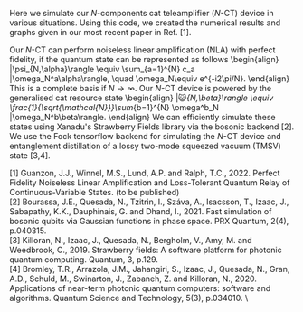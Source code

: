 Here we simulate our $N$-components cat teleamplifier ($N$-CT) device in various situations. Using this code, we created the numerical results and graphs given in our most recent paper in Ref. [1]. 

Our $N$-CT can perform noiseless linear amplification (NLA) with perfect fidelity, if the quantum state can be represented as follows
\begin{align}
    |\psi_{N,\alpha}\rangle \equiv \sum_{a=1}^{N} c_a |\omega_N^a\alpha\rangle, \quad \omega_N\equiv e^{-i2\pi/N}. 
\end{align}
This is a complete basis if $N\to\infty$. Our $N$-CT device is powered by the generalised cat resource state 
\begin{align}
    |😺_{N,\beta}\rangle \equiv \frac{1}{\sqrt{\mathcal{N}}}\sum_{b=1}^{N} \omega^b_N |\omega_N^b\beta\rangle. 
\end{align}
We can efficiently simulate these states using Xanadu's Strawberry Fields library via the bosonic backend [2]. We use the Fock tensorflow backend for simulating the $N$-CT device and entanglement distillation of a lossy two-mode squeezed vacuum (TMSV) state [3,4]. 

[1] Guanzon, J.J., Winnel, M.S., Lund, A.P. and Ralph, T.C., 2022. Perfect Fidelity Noiseless Linear Amplification and Loss-Tolerant Quantum Relay of Continuous-Variable States. (to be published) \
[2] Bourassa, J.E., Quesada, N., Tzitrin, I., Száva, A., Isacsson, T., Izaac, J., Sabapathy, K.K., Dauphinais, G. and Dhand, I., 2021. Fast simulation of bosonic qubits via Gaussian functions in phase space. PRX Quantum, 2(4), p.040315. \
[3] Killoran, N., Izaac, J., Quesada, N., Bergholm, V., Amy, M. and Weedbrook, C., 2019. Strawberry fields: A software platform for photonic quantum computing. Quantum, 3, p.129. \
[4] Bromley, T.R., Arrazola, J.M., Jahangiri, S., Izaac, J., Quesada, N., Gran, A.D., Schuld, M., Swinarton, J., Zabaneh, Z. and Killoran, N., 2020. Applications of near-term photonic quantum computers: software and algorithms. Quantum Science and Technology, 5(3), p.034010. \
